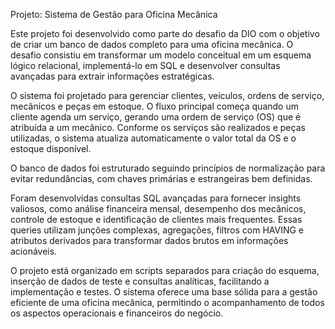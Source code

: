 Projeto: Sistema de Gestão para Oficina Mecânica


Este projeto foi desenvolvido como parte do desafio da DIO com o objetivo de criar um banco de dados completo para uma oficina mecânica. O desafio consistiu em transformar um modelo conceitual em um esquema lógico relacional, implementá-lo em SQL e desenvolver consultas avançadas para extrair informações estratégicas.

O sistema foi projetado para gerenciar clientes, veículos, ordens de serviço, mecânicos e peças em estoque. O fluxo principal começa quando um cliente agenda um serviço, gerando uma ordem de serviço (OS) que é atribuída a um mecânico. Conforme os serviços são realizados e peças utilizadas, o sistema atualiza automaticamente o valor total da OS e o estoque disponível.

O banco de dados foi estruturado seguindo princípios de normalização para evitar redundâncias, com chaves primárias e estrangeiras bem definidas. 

Foram desenvolvidas consultas SQL avançadas para fornecer insights valiosos, como análise financeira mensal, desempenho dos mecânicos, controle de estoque e identificação de clientes mais frequentes. Essas queries utilizam junções complexas, agregações, filtros com HAVING e atributos derivados para transformar dados brutos em informações acionáveis.

O projeto está organizado em scripts separados para criação do esquema, inserção de dados de teste e consultas analíticas, facilitando a implementação e testes. O sistema oferece uma base sólida para a gestão eficiente de uma oficina mecânica, permitindo o acompanhamento de todos os aspectos operacionais e financeiros do negócio.

